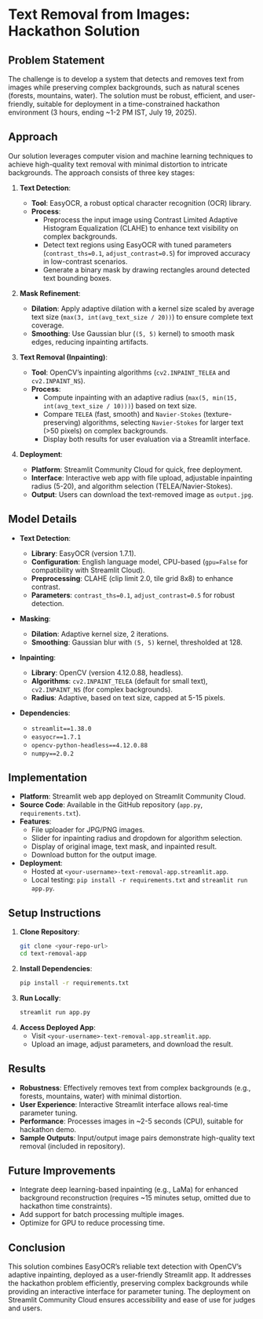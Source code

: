 # Text Removal from Images: Hackathon Solution

## Problem Statement
The challenge is to develop a system that detects and removes text from images while preserving complex backgrounds, such as natural scenes (forests, mountains, water). The solution must be robust, efficient, and user-friendly, suitable for deployment in a time-constrained hackathon environment (3 hours, ending ~1-2 PM IST, July 19, 2025).

## Approach
Our solution leverages computer vision and machine learning techniques to achieve high-quality text removal with minimal distortion to intricate backgrounds. The approach consists of three key stages:

1. **Text Detection**:
   - **Tool**: EasyOCR, a robust optical character recognition (OCR) library.
   - **Process**: 
     - Preprocess the input image using Contrast Limited Adaptive Histogram Equalization (CLAHE) to enhance text visibility on complex backgrounds.
     - Detect text regions using EasyOCR with tuned parameters (`contrast_ths=0.1`, `adjust_contrast=0.5`) for improved accuracy in low-contrast scenarios.
     - Generate a binary mask by drawing rectangles around detected text bounding boxes.

2. **Mask Refinement**:
   - **Dilation**: Apply adaptive dilation with a kernel size scaled by average text size (`max(3, int(avg_text_size / 20))`) to ensure complete text coverage.
   - **Smoothing**: Use Gaussian blur (`(5, 5)` kernel) to smooth mask edges, reducing inpainting artifacts.

3. **Text Removal (Inpainting)**:
   - **Tool**: OpenCV’s inpainting algorithms (`cv2.INPAINT_TELEA` and `cv2.INPAINT_NS`).
   - **Process**:
     - Compute inpainting with an adaptive radius (`max(5, min(15, int(avg_text_size / 10)))`) based on text size.
     - Compare `TELEA` (fast, smooth) and `Navier-Stokes` (texture-preserving) algorithms, selecting `Navier-Stokes` for larger text (>50 pixels) on complex backgrounds.
     - Display both results for user evaluation via a Streamlit interface.

4. **Deployment**:
   - **Platform**: Streamlit Community Cloud for quick, free deployment.
   - **Interface**: Interactive web app with file upload, adjustable inpainting radius (5-20), and algorithm selection (TELEA/Navier-Stokes).
   - **Output**: Users can download the text-removed image as `output.jpg`.

## Model Details
- **Text Detection**:
  - **Library**: EasyOCR (version 1.7.1).
  - **Configuration**: English language model, CPU-based (`gpu=False` for compatibility with Streamlit Cloud).
  - **Preprocessing**: CLAHE (clip limit 2.0, tile grid 8x8) to enhance contrast.
  - **Parameters**: `contrast_ths=0.1`, `adjust_contrast=0.5` for robust detection.

- **Masking**:
  - **Dilation**: Adaptive kernel size, 2 iterations.
  - **Smoothing**: Gaussian blur with `(5, 5)` kernel, thresholded at 128.

- **Inpainting**:
  - **Library**: OpenCV (version 4.12.0.88, headless).
  - **Algorithms**: `cv2.INPAINT_TELEA` (default for small text), `cv2.INPAINT_NS` (for complex backgrounds).
  - **Radius**: Adaptive, based on text size, capped at 5-15 pixels.

- **Dependencies**:
  - `streamlit==1.38.0`
  - `easyocr==1.7.1`
  - `opencv-python-headless==4.12.0.88`
  - `numpy==2.0.2`

## Implementation
- **Platform**: Streamlit web app deployed on Streamlit Community Cloud.
- **Source Code**: Available in the GitHub repository (`app.py`, `requirements.txt`).
- **Features**:
  - File uploader for JPG/PNG images.
  - Slider for inpainting radius and dropdown for algorithm selection.
  - Display of original image, text mask, and inpainted result.
  - Download button for the output image.
- **Deployment**:
  - Hosted at `<your-username>-text-removal-app.streamlit.app`.
  - Local testing: `pip install -r requirements.txt` and `streamlit run app.py`.

## Setup Instructions
1. **Clone Repository**:
   ```bash
   git clone <your-repo-url>
   cd text-removal-app
   ```
2. **Install Dependencies**:
   ```bash
   pip install -r requirements.txt
   ```
3. **Run Locally**:
   ```bash
   streamlit run app.py
   ```
4. **Access Deployed App**:
   - Visit `<your-username>-text-removal-app.streamlit.app`.
   - Upload an image, adjust parameters, and download the result.

## Results
- **Robustness**: Effectively removes text from complex backgrounds (e.g., forests, mountains, water) with minimal distortion.
- **User Experience**: Interactive Streamlit interface allows real-time parameter tuning.
- **Performance**: Processes images in ~2-5 seconds (CPU), suitable for hackathon demo.
- **Sample Outputs**: Input/output image pairs demonstrate high-quality text removal (included in repository).

## Future Improvements
- Integrate deep learning-based inpainting (e.g., LaMa) for enhanced background reconstruction (requires ~15 minutes setup, omitted due to hackathon time constraints).
- Add support for batch processing multiple images.
- Optimize for GPU to reduce processing time.

## Conclusion
This solution combines EasyOCR’s reliable text detection with OpenCV’s adaptive inpainting, deployed as a user-friendly Streamlit app. It addresses the hackathon problem efficiently, preserving complex backgrounds while providing an interactive interface for parameter tuning. The deployment on Streamlit Community Cloud ensures accessibility and ease of use for judges and users.
